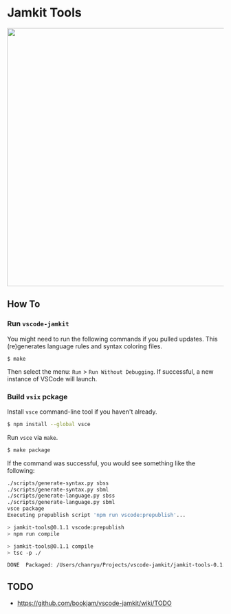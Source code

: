 # Jamkit Tools

<img src="https://user-images.githubusercontent.com/1925108/212315307-d1e3e715-9a3d-48d8-b1e8-b8fe117bdf12.gif" width="600" />

## How To

### Run `vscode-jamkit`

You might need to run the following commands if you pulled updates. This (re)generates language rules and syntax coloring files.
```
$ make
```

Then select the menu: `Run` > `Run Without Debugging`. If successful, a new instance of VSCode will launch.

### Build `vsix` pckage

Install `vsce` command-line tool if you haven't already.
```zsh
$ npm install --global vsce
```
Run `vsce` via `make`.
```zsh
$ make package
```

If the command was successful, you would see something like the following:
```zsh
./scripts/generate-syntax.py sbss
./scripts/generate-syntax.py sbml
./scripts/generate-language.py sbss
./scripts/generate-language.py sbml
vsce package
Executing prepublish script 'npm run vscode:prepublish'...

> jamkit-tools@0.1.1 vscode:prepublish
> npm run compile

> jamkit-tools@0.1.1 compile
> tsc -p ./

DONE  Packaged: /Users/chanryu/Projects/vscode-jamkit/jamkit-tools-0.1.1.vsix (69 files, 55.91KB)
```

## TODO

- https://github.com/bookjam/vscode-jamkit/wiki/TODO
